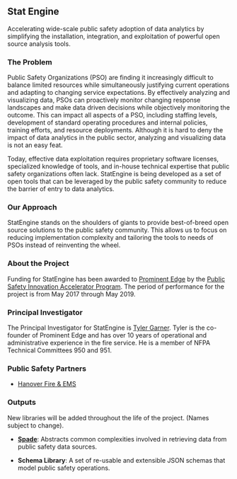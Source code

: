 ## Stat Engine
Accelerating wide-scale public safety adoption of data analytics by simplifying the installation, integration, and exploitation of powerful open source analysis tools.

### The Problem
Public Safety Organizations (PSO) are finding it increasingly difficult to balance limited resources while
simultaneously justifying current operations and adapting to changing service expectations. By
effectively analyzing and visualizing data, PSOs can proactively monitor changing response
landscapes and make data driven decisions while objectively monitoring the outcome. This can
impact all aspects of a PSO, including staffing levels, development of standard operating
procedures and internal policies, training efforts, and resource deployments. Although it is hard
to deny the impact of data analytics in the public sector, analyzing and visualizing data is not an
easy feat.

Today, effective data exploitation requires proprietary software licenses, specialized
knowledge of tools, and in-house technical expertise that public safety organizations often lack.  StatEngine is being developed as a set of open tools that can be leveraged by the public safety community to reduce the barrier of entry to  data analytics.

### Our Approach
StatEngine stands on the shoulders of giants to provide best-of-breed open source solutions to the public safety community.  This allows us to focus on reducing implementation complexity and tailoring the tools to needs of PSOs instead of reinventing the wheel.

### About the Project
Funding for StatEngine has been awarded to [Prominent Edge](http://prominentedge.com) by the [Public Safety Innovation Accelerator Program](https://www.nist.gov/ctl/pscr/funding-partnerships/grants/psiap-fy2017).  The period of performance for the project is from May 2017 through May 2019.

### Principal Investigator
The Principal Investigator for StatEngine is [Tyler Garner](https://github.com/garnertb).  Tyler is the co-founder of Prominent Edge and has over 10 years of operational and administrative experience in the fire service.  He is a member of NFPA Technical Committees 950 and 951.

### Public Safety Partners
* [Hanover Fire & EMS](https://www.hanovercounty.gov/297/Fire-EMS)

### Outputs
New libraries will be added throughout the life of the project.  (Names subject to change).

* [**Spade**](https://github.com/StatEngine/spade): Abstracts common complexities involved in retrieving data from public safety data sources.

* **Schema Library**: A set of re-usable and extensible JSON schemas that model public safety operations.
